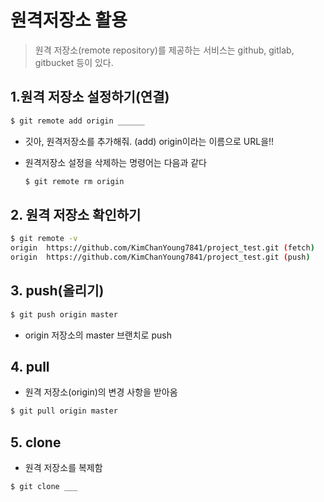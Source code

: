 # 원격저장소 활용

> 원격 저장소(remote repository)를 제공하는 서비스는 github, gitlab, gitbucket 등이 있다.

## 1.원격 저장소 설정하기(연결)

```bash
$ git remote add origin ______ 
```

* 깃아, 원격저장소를 추가해줘. (add) origin이라는 이름으로 URL을!!

* 원격저장소 설정을 삭제하는 명령어는 다음과 같다

  ```bash
  $ git remote rm origin
  ```

## 2. 원격 저장소 확인하기

```bash
$ git remote -v
origin  https://github.com/KimChanYoung7841/project_test.git (fetch)
origin  https://github.com/KimChanYoung7841/project_test.git (push)

```

## 3. push(올리기)

```bash
$ git push origin master
```

* origin 저장소의 master 브랜치로 push

## 4. pull

* 원격 저장소(origin)의 변경 사항을 받아옴

```bash
$ git pull origin master
```

## 5. clone

* 원격 저장소를 복제함

```bash
$ git clone ___
```





